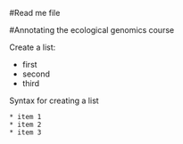 #Read me file

#Annotating the ecological genomics course

Create a list:   
* first   
* second   
* third   

Syntax for creating a list
```
* item 1   
* item 2   
* item 3   
```
